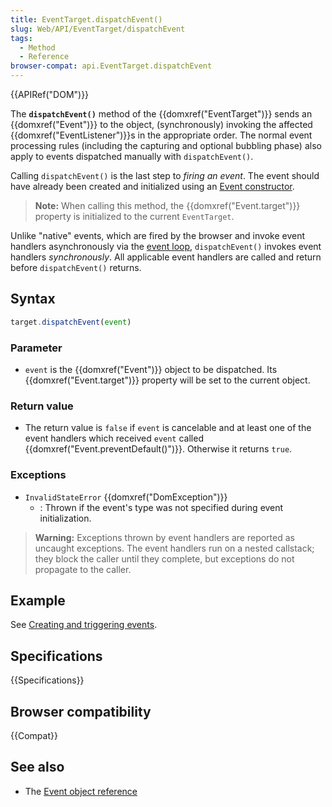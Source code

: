 ```yaml
---
title: EventTarget.dispatchEvent()
slug: Web/API/EventTarget/dispatchEvent
tags:
  - Method
  - Reference
browser-compat: api.EventTarget.dispatchEvent
---
```

{{APIRef("DOM")}}

The **`dispatchEvent()`** method of the {{domxref("EventTarget")}} sends an {{domxref("Event")}} to the object, (synchronously) invoking the affected
{{domxref("EventListener")}}s in the appropriate order. The normal event processing
rules (including the capturing and optional bubbling phase) also apply to events
dispatched manually with `dispatchEvent()`.

Calling `dispatchEvent()` is the last step to _firing an event_. The event
should have already been created and initialized using an [Event constructor](/en-US/docs/Web/API/Event/Event).

> **Note:** When calling this method, the {{domxref("Event.target")}} property is initialized to the current `EventTarget`.

Unlike "native" events, which are fired by the browser and invoke event handlers
asynchronously via the [event loop](/en-US/docs/Web/JavaScript/EventLoop),
`dispatchEvent()` invokes event handlers _synchronously_. All applicable event
handlers are called and return before `dispatchEvent()` returns.

## Syntax

```js
target.dispatchEvent(event)
```

### Parameter

- `event` is the {{domxref("Event")}} object to be dispatched. Its {{domxref("Event.target")}} property will be set to the current object.

### Return value

- The return value is `false` if `event` is cancelable and at least one of the event handlers which received `event` called {{domxref("Event.preventDefault()")}}.
  Otherwise it returns `true`.

### Exceptions

- `InvalidStateError` {{domxref("DomException")}}
  - : Thrown if the event's type was not specified during event initialization.

> **Warning:** Exceptions thrown by event handlers are reported as uncaught exceptions. The event
> handlers run on a nested callstack; they block the caller until they complete, but
> exceptions do not propagate to the caller.

## Example

See [Creating and triggering events](/en-US/docs/Web/Events/Creating_and_triggering_events).

## Specifications

{{Specifications}}

## Browser compatibility

{{Compat}}

## See also

- The [Event object reference](/en-US/docs/Web/API/Event)
